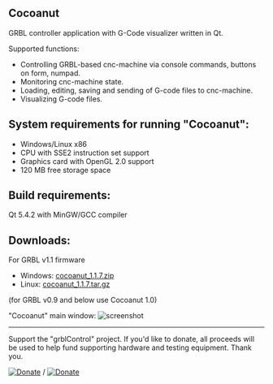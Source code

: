Cocoanut
-----------
GRBL controller application with G-Code visualizer written in Qt.

Supported functions:
* Controlling GRBL-based cnc-machine via console commands, buttons on form, numpad.
* Monitoring cnc-machine state.
* Loading, editing, saving and sending of G-code files to cnc-machine.
* Visualizing G-code files.

System requirements for running "Cocoanut":
-------------------
* Windows/Linux x86
* CPU with SSE2 instruction set support
* Graphics card with OpenGL 2.0 support
* 120 MB free storage space

Build requirements:
------------------
Qt 5.4.2 with MinGW/GCC compiler

Downloads:
----------
For GRBL v1.1 firmware

* Windows: [cocoanut_1.1.7.zip](https://github.com/Denvi/Cocoanut/releases/download/v1.1/Cocoanut_1.1.7.zip)
* Linux: [cocoanut_1.1.7.tar.gz](https://github.com/Denvi/Cocoanut/releases/download/v1.1/Cocoanut_1.1.7.tar.gz)

(for GRBL v0.9 and below use Cocoanut 1.0)

"Cocoanut" main window:
![screenshot](/screenshots/screenshot_heightmap_original.png)

--------------------
Support the "grblControl" project. If you'd like to donate, all proceeds will be used to help fund supporting hardware and testing equipment. Thank you.

[![Donate](https://www.paypalobjects.com/en_US/i/btn/btn_donate_LG.gif)](https://www.paypal.com/cgi-bin/webscr?cmd=_s-xclick&hosted_button_id=NQG6CB4VGTVZE) / [![Donate](https://www.paypalobjects.com/ru_RU/i/btn/btn_donate_LG.gif)](https://www.paypal.com/cgi-bin/webscr?cmd=_s-xclick&hosted_button_id=6GRUNTKF2M4BU) 
